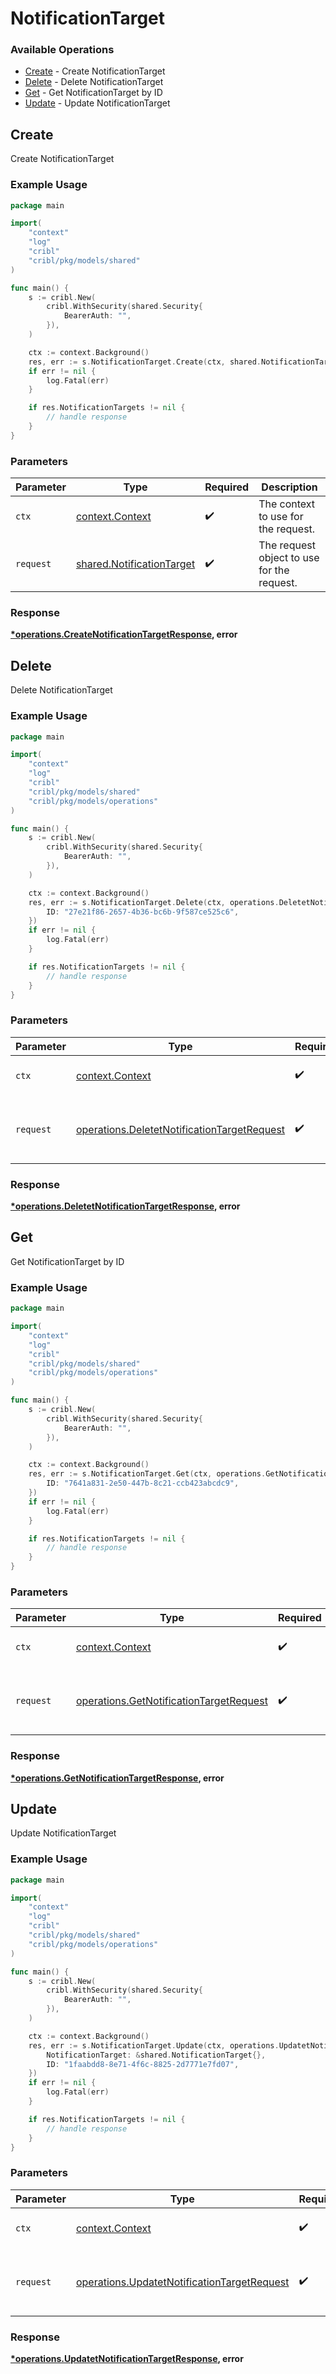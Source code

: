 # NotificationTarget

### Available Operations

* [Create](#create) - Create NotificationTarget
* [Delete](#delete) - Delete NotificationTarget
* [Get](#get) - Get NotificationTarget by ID
* [Update](#update) - Update NotificationTarget

## Create

Create NotificationTarget

### Example Usage

```go
package main

import(
	"context"
	"log"
	"cribl"
	"cribl/pkg/models/shared"
)

func main() {
    s := cribl.New(
        cribl.WithSecurity(shared.Security{
            BearerAuth: "",
        }),
    )

    ctx := context.Background()
    res, err := s.NotificationTarget.Create(ctx, shared.NotificationTarget{})
    if err != nil {
        log.Fatal(err)
    }

    if res.NotificationTargets != nil {
        // handle response
    }
}
```

### Parameters

| Parameter                                                              | Type                                                                   | Required                                                               | Description                                                            |
| ---------------------------------------------------------------------- | ---------------------------------------------------------------------- | ---------------------------------------------------------------------- | ---------------------------------------------------------------------- |
| `ctx`                                                                  | [context.Context](https://pkg.go.dev/context#Context)                  | :heavy_check_mark:                                                     | The context to use for the request.                                    |
| `request`                                                              | [shared.NotificationTarget](../../models/shared/notificationtarget.md) | :heavy_check_mark:                                                     | The request object to use for the request.                             |


### Response

**[*operations.CreateNotificationTargetResponse](../../models/operations/createnotificationtargetresponse.md), error**


## Delete

Delete NotificationTarget

### Example Usage

```go
package main

import(
	"context"
	"log"
	"cribl"
	"cribl/pkg/models/shared"
	"cribl/pkg/models/operations"
)

func main() {
    s := cribl.New(
        cribl.WithSecurity(shared.Security{
            BearerAuth: "",
        }),
    )

    ctx := context.Background()
    res, err := s.NotificationTarget.Delete(ctx, operations.DeletetNotificationTargetRequest{
        ID: "27e21f86-2657-4b36-bc6b-9f587ce525c6",
    })
    if err != nil {
        log.Fatal(err)
    }

    if res.NotificationTargets != nil {
        // handle response
    }
}
```

### Parameters

| Parameter                                                                                                  | Type                                                                                                       | Required                                                                                                   | Description                                                                                                |
| ---------------------------------------------------------------------------------------------------------- | ---------------------------------------------------------------------------------------------------------- | ---------------------------------------------------------------------------------------------------------- | ---------------------------------------------------------------------------------------------------------- |
| `ctx`                                                                                                      | [context.Context](https://pkg.go.dev/context#Context)                                                      | :heavy_check_mark:                                                                                         | The context to use for the request.                                                                        |
| `request`                                                                                                  | [operations.DeletetNotificationTargetRequest](../../models/operations/deletetnotificationtargetrequest.md) | :heavy_check_mark:                                                                                         | The request object to use for the request.                                                                 |


### Response

**[*operations.DeletetNotificationTargetResponse](../../models/operations/deletetnotificationtargetresponse.md), error**


## Get

Get NotificationTarget by ID

### Example Usage

```go
package main

import(
	"context"
	"log"
	"cribl"
	"cribl/pkg/models/shared"
	"cribl/pkg/models/operations"
)

func main() {
    s := cribl.New(
        cribl.WithSecurity(shared.Security{
            BearerAuth: "",
        }),
    )

    ctx := context.Background()
    res, err := s.NotificationTarget.Get(ctx, operations.GetNotificationTargetRequest{
        ID: "7641a831-2e50-447b-8c21-ccb423abcdc9",
    })
    if err != nil {
        log.Fatal(err)
    }

    if res.NotificationTargets != nil {
        // handle response
    }
}
```

### Parameters

| Parameter                                                                                          | Type                                                                                               | Required                                                                                           | Description                                                                                        |
| -------------------------------------------------------------------------------------------------- | -------------------------------------------------------------------------------------------------- | -------------------------------------------------------------------------------------------------- | -------------------------------------------------------------------------------------------------- |
| `ctx`                                                                                              | [context.Context](https://pkg.go.dev/context#Context)                                              | :heavy_check_mark:                                                                                 | The context to use for the request.                                                                |
| `request`                                                                                          | [operations.GetNotificationTargetRequest](../../models/operations/getnotificationtargetrequest.md) | :heavy_check_mark:                                                                                 | The request object to use for the request.                                                         |


### Response

**[*operations.GetNotificationTargetResponse](../../models/operations/getnotificationtargetresponse.md), error**


## Update

Update NotificationTarget

### Example Usage

```go
package main

import(
	"context"
	"log"
	"cribl"
	"cribl/pkg/models/shared"
	"cribl/pkg/models/operations"
)

func main() {
    s := cribl.New(
        cribl.WithSecurity(shared.Security{
            BearerAuth: "",
        }),
    )

    ctx := context.Background()
    res, err := s.NotificationTarget.Update(ctx, operations.UpdatetNotificationTargetRequest{
        NotificationTarget: &shared.NotificationTarget{},
        ID: "1faabdd8-8e71-4f6c-8825-2d7771e7fd07",
    })
    if err != nil {
        log.Fatal(err)
    }

    if res.NotificationTargets != nil {
        // handle response
    }
}
```

### Parameters

| Parameter                                                                                                  | Type                                                                                                       | Required                                                                                                   | Description                                                                                                |
| ---------------------------------------------------------------------------------------------------------- | ---------------------------------------------------------------------------------------------------------- | ---------------------------------------------------------------------------------------------------------- | ---------------------------------------------------------------------------------------------------------- |
| `ctx`                                                                                                      | [context.Context](https://pkg.go.dev/context#Context)                                                      | :heavy_check_mark:                                                                                         | The context to use for the request.                                                                        |
| `request`                                                                                                  | [operations.UpdatetNotificationTargetRequest](../../models/operations/updatetnotificationtargetrequest.md) | :heavy_check_mark:                                                                                         | The request object to use for the request.                                                                 |


### Response

**[*operations.UpdatetNotificationTargetResponse](../../models/operations/updatetnotificationtargetresponse.md), error**

